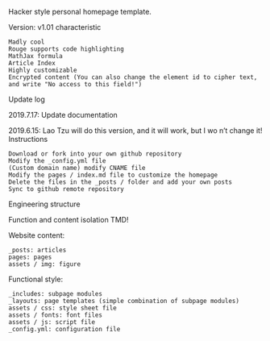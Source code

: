 Hacker style personal homepage template.

Version: v1.01
characteristic

    Madly cool
    Rouge supports code highlighting
    MathJax formula
    Article Index
    Highly customizable
    Encrypted content (You can also change the element id to cipher text, and write "No access to this field!")

Update log

2019.7.17: Update documentation

2019.6.15: Lao Tzu will do this version, and it will work, but I wo n’t change it!
Instructions

    Download or fork into your own github repository
    Modify the _config.yml file
    (Custom domain name) modify CNAME file
    Modify the pages / index.md file to customize the homepage
    Delete the files in the _posts / folder and add your own posts
    Sync to github remote repository

Engineering structure

Function and content isolation TMD!

Website content:

    _posts: articles
    pages: pages
    assets / img: figure

Functional style:

    _includes: subpage modules
    _layouts: page templates (simple combination of subpage modules)
    assets / css: style sheet file
    assets / fonts: font files
    assets / js: script file
    _config.yml: configuration file
